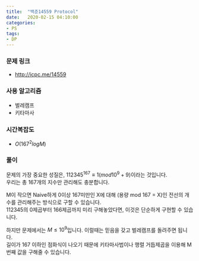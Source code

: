 ```yaml
---
title:  "백준14559 Protocol"
date:   2020-02-15 04:10:00
categories:
- PS
tags:
- DP
---
```


### 문제 링크
* http://icpc.me/14559

### 사용 알고리즘
* 벌레캠프
* 키타마사

### 시간복잡도
* $O(167^2 log M)$

### 풀이
문제의 가장 중요한 성질은, $112345^{167} ≡ 1 (mod 10^9+9)$이라는 것입니다.<br>
우리는 총 167개의 지수만 관리해도 충분합니다.

M이 작으면 Naive하게 0이상 167미만인 X에 대해 (용량 mod 167 = X)인 전선의 개수를 관리해주는 방식으로 구할 수 있습니다.<br>
112345의 0제곱부터 166제곱까지 미리 구해놓았다면, 이것은 단순하게 구현할 수 있습니다.

하지만 문제에서는 $M ≤ 10^9$입니다. 이럴때는 믿음을 갖고 벌레캠프를 돌려주면 됩니다.<br>
길이가 167 이하인 점화식이 나오기 때문에 키타마사법이나 행렬 거듭제곱을 이용해 M번째 값을 구해줄 수 있습니다.
